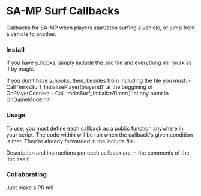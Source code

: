 # SA-MP Surf Callbacks
Callbacks for SA-MP when players start/stop surfing a vehicle, or jump from a vehicle to another.

### Install

If you have y_hooks, simply include the .inc file and everything will work as if by magic.

If you don't have y_hooks, then, besides from including the file you must:
	- Call 'mrksSurf_InitializePlayer(playerid)' at the beggining of OnPlayerConnect
	- Call 'mrksSurf_InitializeTimer()' at any point in OnGameModeInit

### Usage

To use, you must define each callback as a public function anywhere in your script. The code within will be run when the callback's given condition is met. They're already forwarded in the include file.

Description and instructions per each callback are in the comments of the .inc itself.
    
### Collaborating
Just make a PR m8
